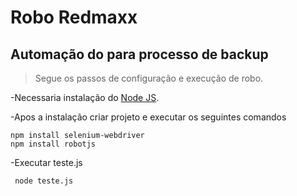 # Robo Redmaxx
## Automação do para processo de backup
>Segue os passos de configuração e execução de robo.

-Necessaria instalação do [Node JS](https://nodejs.org/en/download/).

-Apos a instalação criar projeto e executar os seguintes comandos

```
npm install selenium-webdriver
npm install robotjs

```
-Executar teste.js
```
 node teste.js

```